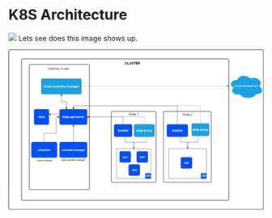 # K8S Architecture

![](K8s_Architecture.png)
Lets see does this image shows up.

![](Pasted%20image%2020250407193123.png)

